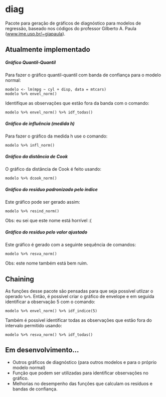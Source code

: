 diag
====

Pacote para geração de gráficos de diagnóstico para modelos de regressão, baseado nos códigos do professor Gilberto A. Paula
(www.ime.usp.br/~giapaula).

## Atualmente implementado

##### Gráfico Quantil-Quantil

Para fazer o gráfico quantil-quantil com banda de confiança para o modelo normal:

    modelo <- lm(mpg ~ cyl + disp, data = mtcars)
    modelo %>% envel_norm()
    
Identifique as observações que estão fora da banda com o comando:

    modelo %>% envel_norm() %>% idf_todas()

##### Gráfico de influência (medida h)

Para fazer o gráfico da medida h use o comando:

    modelo %>% infl_norm()

##### Gráfico da distância de Cook

O gráfico da distância de Cook é feito usando:

    modelo %>% dcook_norm()

##### Gráfico do resíduo padronizado pelo índice

Este gráfico pode ser gerado assim:

    modelo %>% resind_norm()
    
Obs: eu sei que este nome está horrível :(

##### Gráfico do resíduo pelo valor ajustado

Este gráfico é gerado com a seguinte sequência de comandos:

    modelo %>% resva_norm()
    
Obs: este nome também está bem ruim.


## Chaining

As funções desse pacote são pensadas para que seja possível utlizar o operado `%>%`. Então, é possível criar o gráfico
de envelope e em seguida identificar a observação 5 com o comando:

    modelo %>% envel_norm() %>% idf_indice(5)
  
Também é possível identificar todas as observações que estão fora do intervalo
permitido usando:

    modelo %>% resva_norm() %>% idf_todas()

## Em desenvolvimento...

* Outros gráficos de diagnóstico (para outros modelos e para o próprio modelo normal)
* Função que podem ser utilizadas para identificar observações no gráfico.
* Melhorias no desempenho das funções que calculam os resíduos e bandas de confiança.
